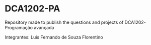 # DCA1202-PA
Repository made to publish the questions and projects of DCA1202- Programação avançada

Integrantes: 
    Luis Fernando de Souza Florentino